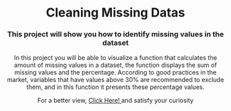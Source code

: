 <h1 align="center"> Cleaning Missing Datas</h1>
<h3 align="center">This project will show you how to identify missing values in the dataset</h3>

<p align="center"> In this project you will be able to visualize a function that calculates the amount of missing values in a dataset, the function displays the sum of missing values and the percentage. According to good practices in the market, variables that have values above 30% are recommended to exclude them, and in this function it presents these percentage values.</p>


<p align="center">For a better view, <a href="https://github.com/jonatahs/cleaningMissingDatas/blob/main/cleaningMissingDatas.ipynb">Click Here! </a> and satisfy your curiosity</p>
